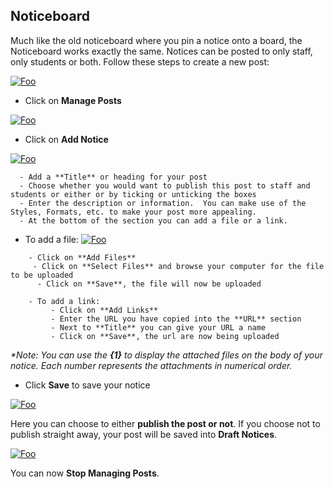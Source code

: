 ## **Noticeboard**

Much like the old noticeboard where you pin a notice onto a board, the Noticeboard works exactly the same.  Notices can be posted to only staff, only students or both.
Follow these steps to create a new post:

<a href="https://studentmanager.blob.core.windows.net/resources/7e3fc1b0-355b-4c18-9d83-5c38c4536697.png" rel="Manage Posts">![Foo](https://studentmanager.blob.core.windows.net/resources/7e3fc1b0-355b-4c18-9d83-5c38c4536697.png)
 </a>
 
  - Click on **Manage Posts**
   
 <a href="https://studentmanager.blob.core.windows.net/resources/fd1ecd1b-ea1a-4378-99ea-a7e80915db5f.png" rel="Manage Posts">![Foo](https://studentmanager.blob.core.windows.net/resources/fd1ecd1b-ea1a-4378-99ea-a7e80915db5f.png)
</a>   
  - Click on **Add Notice**
  
   <a href="https://studentmanager.blob.core.windows.net/resources/bb9c9b74-cd6d-49c4-a2d5-88547860df73.png" rel="Manage Posts">![Foo](https://studentmanager.blob.core.windows.net/resources/bb9c9b74-cd6d-49c4-a2d5-88547860df73.png)
</a>   

      - Add a **Title** or heading for your post
      - Choose whether you would want to publish this post to staff and students or either or by ticking or unticking the boxes
      - Enter the description or information.  You can make use of the Styles, Formats, etc. to make your post more appealing.
      - At the bottom of the section you can add a file or a link.  

   - To add a file:
   <a href="https://studentmanager.blob.core.windows.net/resources/c32eafa2-e359-4483-a5bb-4f35ec2da2c1.png" rel="Manage Posts">![Foo](https://studentmanager.blob.core.windows.net/resources/c32eafa2-e359-4483-a5bb-4f35ec2da2c1.png)
   </a>

	    - Click on **Add Files**
	     - Click on **Select Files** and browse your computer for the file to be uploaded
	      - Click on **Save**, the file will now be uploaded

		- To add a link:
		     - Click on **Add Links**
		     - Enter the URL you have copied into the **URL** section
		     - Next to **Title** you can give your URL a name
		     - Click on **Save**, the url are now being uploaded
  
_*Note: You can use the **{1}** to display the attached files on the body of your notice.  Each number represents the attachments in numerical order._

  - Click **Save** to save your notice

<a href="https://studentmanager.blob.core.windows.net/resources/ca728357-480e-4656-bbf3-a80656847572.png" rel="Manage Posts">![Foo](https://studentmanager.blob.core.windows.net/resources/ca728357-480e-4656-bbf3-a80656847572.png)
   </a>

Here you can choose to either **publish the post or not**.  If you choose not to publish straight away, your post will be saved into **Draft Notices**.

   <a href="https://studentmanager.blob.core.windows.net/resources/ca728357-480e-4656-bbf3-a80656847572.png" rel="Manage Posts">![Foo](https://studentmanager.blob.core.windows.net/resources/ca728357-480e-4656-bbf3-a80656847572.png)
   </a>

You can now **Stop Managing Posts**.


<!--stackedit_data:
eyJoaXN0b3J5IjpbLTEwMTY4MTU5MTQsODA1MTgyMjA4LDE3Nj
k4Mzk3ODMsMTgxOTI5MzI1Niw2NTc1NTc0MDAsLTEwMTA2NDI5
NzgsLTcyMjUxMjM3OSw5NjA5OTAyNTAsLTEzMTM4MjI4MzFdfQ
==
-->